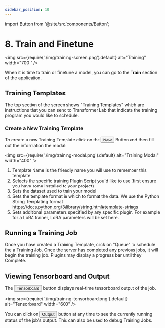 ```yaml
---
sidebar_position: 10
---
```


import Button from '@site/src/components/Button';

# 8. Train and Finetune

<img src={require('./img/training-screen.png').default} alt="Training" width="700
" />

When it is time to train or finetune a model, you can go to the **Train** section of the application.

## Training Templates

The top section of the screen shows "Training Templates" which are instructions that you can send to Transformer Lab that indicate the training program you would like to schedule.

### Create a New Training Template

To create a new Training Template click on the <Button>New</Button> Button and then fill out the information the modal:

<img src={require('./img/training-modal.png').default} alt="Training Modal" width="400" />

1. Template Name is the friendly name you will use to remember this template
2. Selects the specific training Plugin Script you'd like to use (first ensure you have some installed to your project)
3. Sets the dataset used to train your model
4. Sets the template format in which to format the data. We use the Python String Templating format https://docs.python.org/3/library/string.html#template-strings
5. Sets additional parameters specified by any specific plugin. For example for a LoRA trainer, LoRA parameters will be set here.

## Running a Training Job

Once you have created a Training Template, click on "Queue" to schedule the a Training Job. Once the server has completed any previous jobs, it will begin the training job. Plugins may display a progress bar until they Complete.

## Viewing Tensorboard and Output

The <Button>Tensorboard</Button> button displays real-time tensorboard output of the job.

<img src={require('./img/training-tensorboard.png').default} alt="Tensorboard" width="600" />

You can click on <Button>Output</Button> button at any time to see the currently running status of the job's output. This can also be used to debug Training Jobs.

